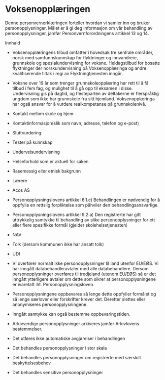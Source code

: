 # Voksenopplæringen


  

Denne personvernerklæringen forteller hvordan vi samler inn og bruker personopplysninger. Målet er å gi deg informasjon om vår behandling av personopplysninger, jamfør Personvernforordningens artikkel 13 og 14.

  

Innhald

*   Voksenopplæringens tilbud omfatter i hovedsak tre sentrale områder, norsk med samfunnskunnskap for flyktninger og innvandrere, grunnskole og spesialundervisning for voksne. Heldagstilbud for bosatte flyktninger der norskundervisning på Voksenopplæringa og andre kvalifiserende tiltak i regi av Flyktningtjenesten inngår.  
    
*   Voksne over 16 år som trenger grunnskoleopplæring har rett til å få tilbud i fem fag, og mulighet til å gå opp til eksamen i disse. Undervisning gis på dagtid, og flesteparten av deltakerne er flerspråklig ungdom som ikke har grunnskole fra sitt hjemland. Voksenopplæringa har også ansvar for å vurdere realkompetanse på grunnskolenivå.  
    
*   Kontakt mellom skole og hjem  
    
*   Kontaktinformasjon(slik som navn, adresse, telefon og e-post)  
    
*   Sluttvurdering  
    
*   Tester på kunnskap  
    
*   Underveisundervisning  
    
*   Helseforhold som er aktuell for saken  
    
*   Rasemessig eller etnisk bakgrunn  
    
*   Lærere  
    
*   Acos AS  
    
*   Personopplysningslovens artikkel 6.1.c) Behandlingen er nødvendig for å oppfylle en rettslig forpliktelse som påhviler den behandlingsansvarlige.  
    
*   Personopplysningslovens artikkel 9.2.a) Den registrerte har gitt uttrykkelig samtykke til behandling av slike personopplysninger for ett eller flere spesifikke formål (gjelder skolehelsetjenesten)  
    
*   NAV  
    
*   Tolk (dersom kommunen ikke har ansatt tolk)  
    
*   UDI  
    
*   Vi overfører normalt ikke personopplysninger til land utenfor EU/EØS. Vi har inngått databehandleravtaler med alle databehandlere. Dersom personopplysninger overføres til tredjeland (utenom EU/EØS) så er det inngått ytterligere avtaler om dette som sikrer at personopplysningene er ivaretatt iht. Personopplysningsloven.  
    
*   Personopplysningene oppbevares så lenge dette oppfyller formålet og så lenge særlover eller forskrifter krever det. Deretter slettes eller anonymiseres personopplysningene.  
    
*   Inngått samtykke kan også bestemme oppbevaringstiden.  
    
*   Arkivverdige personopplysninger arkiveres jamfør Arkivlovens bestemmelser.  
    
*   Det utføres ikke automatiske avgjørelser i behandlingen  
    
*   Det behandles personopplysninger i stor skala  
    
*   Det behandles personopplysninger om registrerte med særskilt beskyttelsesbehov  
    
*   Det behandles sensitive personopplysninger